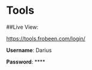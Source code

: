 # Tools

##Live View:

https://tools.frobeen.com/login/


**Username**: Darius


**Password**: ****
